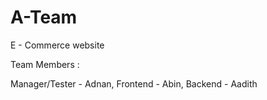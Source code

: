 # A-Team
E - Commerce website

Team Members :

Manager/Tester - Adnan,
Frontend - Abin,
Backend - Aadith